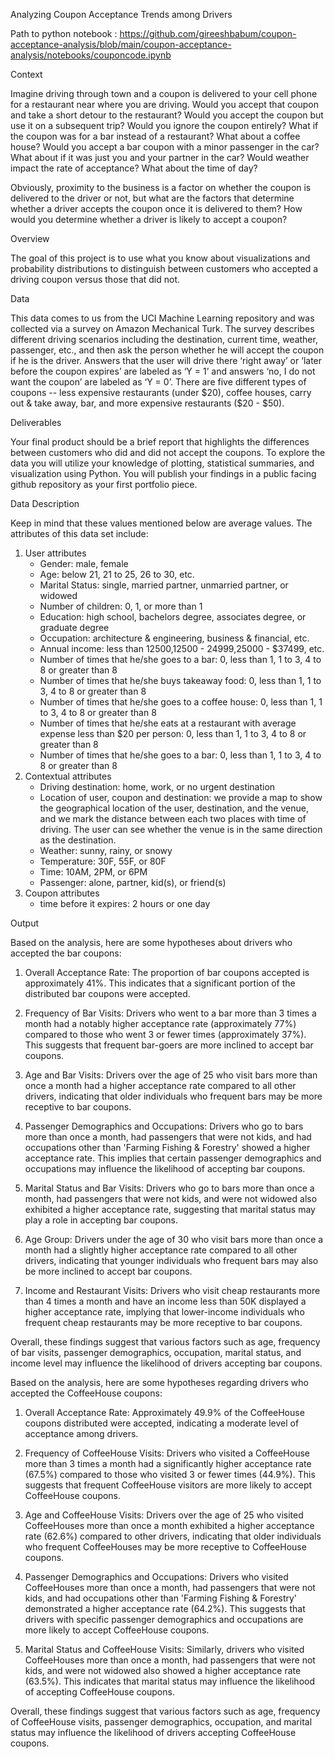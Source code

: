 Analyzing Coupon Acceptance Trends among Drivers

Path to python notebook :  https://github.com/gireeshbabum/coupon-acceptance-analysis/blob/main/coupon-acceptance-analysis/notebooks/couponcode.ipynb

Context

Imagine driving through town and a coupon is delivered to your cell phone for a restaurant near where you are driving. Would you accept that coupon and take a short detour to the restaurant? Would you accept the coupon but use it on a subsequent trip? Would you ignore the coupon entirely? What if the coupon was for a bar instead of a restaurant? What about a coffee house? Would you accept a bar coupon with a minor passenger in the car? What about if it was just you and your partner in the car? Would weather impact the rate of acceptance? What about the time of day?

Obviously, proximity to the business is a factor on whether the coupon is delivered to the driver or not, but what are the factors that determine whether a driver accepts the coupon once it is delivered to them? How would you determine whether a driver is likely to accept a coupon?

Overview

The goal of this project is to use what you know about visualizations and probability distributions to distinguish between customers who accepted a driving coupon versus those that did not.

Data

This data comes to us from the UCI Machine Learning repository and was collected via a survey on Amazon Mechanical Turk. The survey describes different driving scenarios including the destination, current time, weather, passenger, etc., and then ask the person whether he will accept the coupon if he is the driver. Answers that the user will drive there ‘right away’ or ‘later before the coupon expires’ are labeled as ‘Y = 1’ and answers ‘no, I do not want the coupon’ are labeled as ‘Y = 0’. There are five different types of coupons -- less expensive restaurants (under $20), coffee houses, carry out & take away, bar, and more expensive restaurants ($20 - $50).

Deliverables

Your final product should be a brief report that highlights the differences between customers who did and did not accept the coupons. To explore the data you will utilize your knowledge of plotting, statistical summaries, and visualization using Python. You will publish your findings in a public facing github repository as your first portfolio piece.


Data Description

Keep in mind that these values mentioned below are average values.
The attributes of this data set include:
1. User attributes
    * Gender: male, female
    * Age: below 21, 21 to 25, 26 to 30, etc.
    * Marital Status: single, married partner, unmarried partner, or widowed
    * Number of children: 0, 1, or more than 1
    * Education: high school, bachelors degree, associates degree, or graduate degree
    * Occupation: architecture & engineering, business & financial, etc.
    * Annual income: less than $12500, $12500 - $24999, $25000 - $37499, etc.
    * Number of times that he/she goes to a bar: 0, less than 1, 1 to 3, 4 to 8 or greater than 8
    * Number of times that he/she buys takeaway food: 0, less than 1, 1 to 3, 4 to 8 or greater than 8
    * Number of times that he/she goes to a coffee house: 0, less than 1, 1 to 3, 4 to 8 or greater than 8
    * Number of times that he/she eats at a restaurant with average expense less than $20 per person: 0, less than 1, 1 to 3, 4 to 8 or greater than 8
    * Number of times that he/she goes to a bar: 0, less than 1, 1 to 3, 4 to 8 or greater than 8
2. Contextual attributes
    * Driving destination: home, work, or no urgent destination
    * Location of user, coupon and destination: we provide a map to show the geographical location of the user, destination, and the venue, and we mark the distance between each two places with time of driving. The user can see whether the venue is in the same direction as the destination.
    * Weather: sunny, rainy, or snowy
    * Temperature: 30F, 55F, or 80F
    * Time: 10AM, 2PM, or 6PM
    * Passenger: alone, partner, kid(s), or friend(s)
3. Coupon attributes
    * time before it expires: 2 hours or one day


Output

Based on the analysis, here are some hypotheses about drivers who accepted the bar coupons:

1. Overall Acceptance Rate: The proportion of bar coupons accepted is approximately 41%. This indicates that a significant portion of the distributed bar coupons were accepted.

2. Frequency of Bar Visits: Drivers who went to a bar more than 3 times a month had a notably higher acceptance rate (approximately 77%) compared to those who went 3 or fewer times (approximately 37%). This suggests that frequent bar-goers are more inclined to accept bar coupons.

3. Age and Bar Visits: Drivers over the age of 25 who visit bars more than once a month had a higher acceptance rate compared to all other drivers, indicating that older individuals who frequent bars may be more receptive to bar coupons.

4. Passenger Demographics and Occupations: Drivers who go to bars more than once a month, had passengers that were not kids, and had occupations other than 'Farming Fishing & Forestry' showed a higher acceptance rate. This implies that certain passenger demographics and occupations may influence the likelihood of accepting bar coupons.

5. Marital Status and Bar Visits: Drivers who go to bars more than once a month, had passengers that were not kids, and were not widowed also exhibited a higher acceptance rate, suggesting that marital status may play a role in accepting bar coupons.

6. Age Group: Drivers under the age of 30 who visit bars more than once a month had a slightly higher acceptance rate compared to all other drivers, indicating that younger individuals who frequent bars may also be more inclined to accept bar coupons.

7. Income and Restaurant Visits: Drivers who visit cheap restaurants more than 4 times a month and have an income less than 50K displayed a higher acceptance rate, implying that lower-income individuals who frequent cheap restaurants may be more receptive to bar coupons.

Overall, these findings suggest that various factors such as age, frequency of bar visits, passenger demographics, occupation, marital status, and income level may influence the likelihood of drivers accepting bar coupons.


Based on the analysis, here are some hypotheses regarding drivers who accepted the CoffeeHouse coupons:

1. Overall Acceptance Rate: Approximately 49.9% of the CoffeeHouse coupons distributed were accepted, indicating a moderate level of acceptance among drivers.

2. Frequency of CoffeeHouse Visits: Drivers who visited a CoffeeHouse more than 3 times a month had a significantly higher acceptance rate (67.5%) compared to those who visited 3 or fewer times (44.9%). This suggests that frequent CoffeeHouse visitors are more likely to accept CoffeeHouse coupons.

3. Age and CoffeeHouse Visits: Drivers over the age of 25 who visited CoffeeHouses more than once a month exhibited a higher acceptance rate (62.6%) compared to other drivers, indicating that older individuals who frequent CoffeeHouses may be more receptive to CoffeeHouse coupons.

4. Passenger Demographics and Occupations: Drivers who visited CoffeeHouses more than once a month, had passengers that were not kids, and had occupations other than 'Farming Fishing & Forestry' demonstrated a higher acceptance rate (64.2%). This suggests that drivers with specific passenger demographics and occupations are more likely to accept CoffeeHouse coupons.

5. Marital Status and CoffeeHouse Visits: Similarly, drivers who visited CoffeeHouses more than once a month, had passengers that were not kids, and were not widowed also showed a higher acceptance rate (63.5%). This indicates that marital status may influence the likelihood of accepting CoffeeHouse coupons.

Overall, these findings suggest that various factors such as age, frequency of CoffeeHouse visits, passenger demographics, occupation, and marital status may influence the likelihood of drivers accepting CoffeeHouse coupons.


